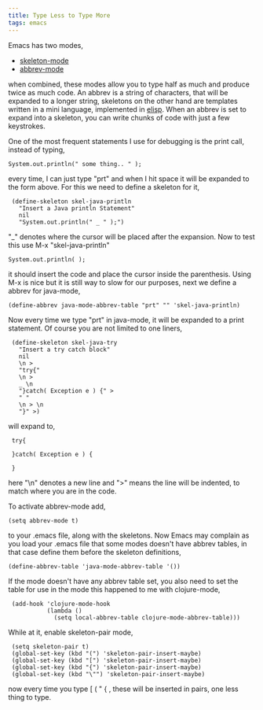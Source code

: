 ```yaml
---
title: Type Less to Type More
tags: emacs
---
```


Emacs has two modes,

 - [skeleton-mode](http://www.emacswiki.org/emacs/SkeletonMode)
 - [abbrev-mode](http://www.emacswiki.org/emacs/AbbrevMode)

when combined, these modes allow you to type half as much and produce
twice as much code. An abbrev is a string of characters, that will be
expanded to a longer string, skeletons on the other hand are templates
written in a mini language, implemented in
[elisp](http://www.emacswiki.org/emacs/EmacsLisp). When an abbrev is set
to expand into a skeleton, you can write chunks of code with just a few
keystrokes.


One of the most frequent statements I use for debugging is the print
call, instead of typing,

    System.out.println(" some thing.. " );

every time, I can just type "prt" and when I hit space it will be
expanded to the form above. For this we need to define a skeleton for
it,

     (define-skeleton skel-java-println
       "Insert a Java println Statement"
       nil
       "System.out.println(" _ " );")

"_" denotes where the cursor will be placed after the expansion. Now to
test this use M-x "skel-java-println"

    System.out.println( );

it should insert the code and place the cursor inside the
parenthesis. Using M-x is nice but it is still way to slow for our
purposes, next we define a abbrev for java-mode,

    (define-abbrev java-mode-abbrev-table "prt" "" 'skel-java-println)

Now every time we type "prt" in java-mode, it will be expanded to a print
statement. Of course you are not limited to one liners,

     (define-skeleton skel-java-try
       "Insert a try catch block"
       nil
       \n >
       "try{"
       \n >
       _ \n
       "}catch( Exception e ) {" >
       " "
       \n > \n
       "}" >)

will expand to,

     try{
    
     }catch( Exception e ) { 

     }

here "\n" denotes a new line and ">" means the line will be indented, to
match where you are in the code.

To activate abbrev-mode add,

    (setq abbrev-mode t)

to your .emacs file, along with the skeletons. Now Emacs may complain as
you load your .emacs file that some modes doesn't have abbrev tables, in
that case define them before the skeleton definitions,

    (define-abbrev-table 'java-mode-abbrev-table '())

If the mode doesn't have any abbrev table set, you also need to set the
table for use in the mode this happened to me with clojure-mode,

     (add-hook 'clojure-mode-hook 
               (lambda ()
                 (setq local-abbrev-table clojure-mode-abbrev-table)))

While at it, enable skeleton-pair mode,

     (setq skeleton-pair t)
     (global-set-key (kbd "(") 'skeleton-pair-insert-maybe)
     (global-set-key (kbd "[") 'skeleton-pair-insert-maybe)
     (global-set-key (kbd "{") 'skeleton-pair-insert-maybe)
     (global-set-key (kbd "\"") 'skeleton-pair-insert-maybe)

now every time you type [ ( " { , these  will be inserted in pairs, one
less thing to type.
